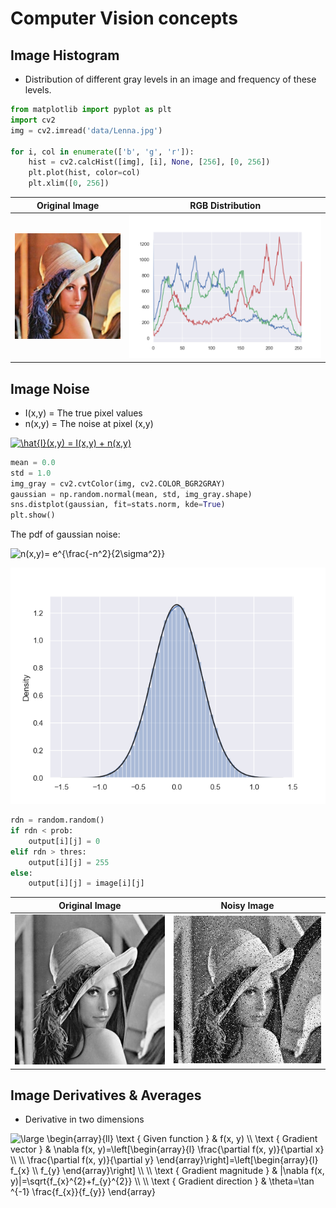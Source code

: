 # Computer Vision concepts 
## Image Histogram
- Distribution of different gray levels in an image and frequency of these levels.
```python
from matplotlib import pyplot as plt
import cv2
img = cv2.imread('data/Lenna.jpg')

for i, col in enumerate(['b', 'g', 'r']):
    hist = cv2.calcHist([img], [i], None, [256], [0, 256])
    plt.plot(hist, color=col)
    plt.xlim([0, 256])
```
Original Image             |  RGB Distribution
:-------------------------:|:-------------------------:
![](/data/Lenna.jpg)  |  ![](/data/lenna_rgb.png)

## Image Noise

- I(x,y) = The true pixel values
- n(x,y) = The noise at pixel (x,y)

<a href="https://www.codecogs.com/eqnedit.php?latex=\hat{I}(x,y)&space;=&space;I(x,y)&space;&plus;&space;n(x,y)" target="_blank"><img src="https://latex.codecogs.com/gif.latex?\hat{I}(x,y)&space;=&space;I(x,y)&space;&plus;&space;n(x,y)" title="\hat{I}(x,y) = I(x,y) + n(x,y)" /></a>
```python
mean = 0.0
std = 1.0
img_gray = cv2.cvtColor(img, cv2.COLOR_BGR2GRAY)
gaussian = np.random.normal(mean, std, img_gray.shape)
sns.distplot(gaussian, fit=stats.norm, kde=True)
plt.show()
```

The pdf of gaussian noise:

<img src="https://latex.codecogs.com/gif.latex?\bg_white&space;n(x,y)=&space;e^{\frac{-n^2}{2\sigma^2}}" title="n(x,y)= e^{\frac{-n^2}{2\sigma^2}}" />

![](/data/gauss_pdf.png)

```python
rdn = random.random()
if rdn < prob:
    output[i][j] = 0
elif rdn > thres:
    output[i][j] = 255
else:
    output[i][j] = image[i][j]
```

Original Image             |  Noisy Image
:-------------------------:|:-------------------------:
![](/data/gray_img.png)  |  ![](/data/noisy_img.png)

## Image Derivatives & Averages

- Derivative in two dimensions

<img src="https://latex.codecogs.com/gif.latex?\bg_white&space;\large&space;\begin{array}{ll}&space;\text&space;{&space;Given&space;function&space;}&space;&&space;f(x,&space;y)&space;\\&space;\text&space;{&space;Gradient&space;vector&space;}&space;&&space;\nabla&space;f(x,&space;y)=\left[\begin{array}{l}&space;\frac{\partial&space;f(x,&space;y)}{\partial&space;x}&space;\\&space;\\&space;\frac{\partial&space;f(x,&space;y)}{\partial&space;y}&space;\end{array}\right]=\left[\begin{array}{l}&space;f_{x}&space;\\&space;f_{y}&space;\end{array}\right]&space;\\&space;\\&space;\text&space;{&space;Gradient&space;magnitude&space;}&space;&&space;|\nabla&space;f(x,&space;y)|=\sqrt{f_{x}^{2}&plus;f_{y}^{2}}&space;\\&space;\\&space;\text&space;{&space;Gradient&space;direction&space;}&space;&&space;\theta=\tan&space;^{-1}&space;\frac{f_{x}}{f_{y}}&space;\end{array}" title="\large \begin{array}{ll} \text { Given function } & f(x, y) \\ \text { Gradient vector } & \nabla f(x, y)=\left[\begin{array}{l} \frac{\partial f(x, y)}{\partial x} \\ \\ \frac{\partial f(x, y)}{\partial y} \end{array}\right]=\left[\begin{array}{l} f_{x} \\ f_{y} \end{array}\right] \\ \\ \text { Gradient magnitude } & |\nabla f(x, y)|=\sqrt{f_{x}^{2}+f_{y}^{2}} \\ \\ \text { Gradient direction } & \theta=\tan ^{-1} \frac{f_{x}}{f_{y}} \end{array}" />
